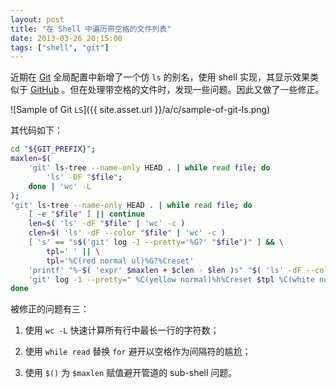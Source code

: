 ```yaml
---
layout: post
title: "在 Shell 中遍历带空格的文件列表"
date: 2013-03-26 20:15:00
tags: ["shell", "git"]
---
```


近期在 [Git][] 全局配置中新增了一个仿 `ls` 的别名，使用 shell 实现，其显示效果类似于 [GitHub][] 。但在处理带空格的文件时，发现一些问题。因此又做了一些修正。

![Sample of Git `LS`]({{ site.asset.url }}/a/c/sample-of-git-ls.png)

[Git]: https://git.wiki.kernel.org/index.php/Git_FAQ
[GitHub]: https://github.com

<!--{{ site.title }}-->

其代码如下：

```sh
cd "${GIT_PREFIX}";
maxlen=$(
	'git' ls-tree --name-only HEAD . | while read file; do
		'ls' -DF "$file";
	done | 'wc' -L
);
'git' ls-tree --name-only HEAD . | while read file; do
	[ -e "$file" ] || continue
	len=$( 'ls' -dF "$file" | 'wc' -c )
	clen=$( 'ls' -dF --color "$file" | 'wc' -c )
	[ 's' == "s$('git' log -1 --pretty='%G?' "$file")" ] && \
		tpl=' ' || \
		tpl='%C(red normal ul)%G?%Creset'
	'printf' "%-$( 'expr' $maxlen + $clen - $len )s" "$( 'ls' -dF --color "$file" )"
	'git' log -1 --pretty=" %C(yellow normal)%h%Creset $tpl %C(white normal)%s%Creset %C(blue normal)[%an]%Creset %C(black normal bold)%ar%Creset" "$file" | 'head'
done
```

被修正的问题有三：

1. 使用 `wc -L` 快速计算所有行中最长一行的字符数；

2. 使用 `while read` 替换 `for` 避开以空格作为间隔符的尴尬；

3. 使用 `$()` 为 `$maxlen` 赋值避开管道的 sub-shell 问题。
